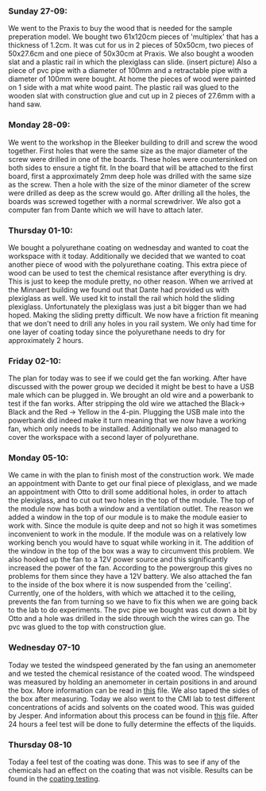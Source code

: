 ### Sunday 27-09:

We went to the Praxis to buy the wood that is needed for the sample preperation model. 
We bought two 61x120cm pieces of 'multiplex' that has a thickness of 1.2cm.
It was cut for us in 2 pieces of 50x50cm, two pieces of 50x27.6cm and one piece of 50x30cm at Praxis.
We also bought a wooden slat and a plastic rail in which the plexiglass can slide. (insert picture)
Also a piece of pvc pipe with a diameter of 100mm and a retractable pipe with a diameter of 100mm were bought.
At home the pieces of wood were painted on 1 side with a mat white wood paint.
The plastic rail was glued to the wooden slat with construction glue and cut up in 2 pieces of 27.6mm with a hand saw.

### Monday 28-09:

We went to the workshop in the Bleeker building to drill and screw the wood together.
First holes that were the same size as the major diameter of the screw were drilled in one of the boards.
These holes were countersinked on both sides to ensure a tight fit.
In the board that will be attached to the first board, first a approximately 2mm deep hole was drilled with the same size as the screw.
Then a hole with the size of the minor diameter of the screw were drilled as deep as the screw would go.
After drilling all the holes, the boards was screwed together with a normal screwdriver.
We also got a computer fan from Dante which we will have to attach later.

### Thursday 01-10:

We bought a polyurethane coating on wednesday and wanted to coat the workspace with it today. Additionally we decided that we wanted to coat another piece of wood with the polyurethane coating. This extra piece of wood can be used to test the chemical resistance after everything is dry. This is just to keep the module pretty, no other reason. When we arrived at the Minnaert building we found out that Dante had provided us with plexiglass as well. We used kit to install the rail which hold the sliding plexiglass. Unfortunately the plexiglass was just a bit bigger than we had hoped. Making the sliding pretty difficult. We now have a friction fit meaning that we don't need to drill any holes in you rail system. We only had time for one layer of coating today since the polyurethane needs to dry for approximately 2 hours.

### Friday 02-10:

The plan for today was to see if we could get the fan working. After have discussed with the power group we decided it might be best to have a USB male which can be plugged in. We brought an old wire and a powerbank to test if the fan works. After stripping the old wire we attached the Black-> Black and the Red -> Yellow in the 4-pin. Plugging the USB male into the powerbank did indeed make it turn meaning that we now have a working fan, which only needs to be installed. Additionally we also managed to cover the workspace with a second layer of polyurethane.

### Monday 05-10:

We came in with the plan to finish most of the construction work. We made an appointment with Dante to get our final piece of plexiglass, and we made an appointment with Otto to drill some additional holes, in order to attach the plexiglass, and to cut out two holes in the top of the module. The top of the module now has both a window and a ventilation outlet. The reason we added a window in the top of our module is to make the module easier to work with. Since the module is quite deep and not so high it was sometimes inconvenient to work in the module. If the module was on a relatively low working bench you would have to squat while working in it. The addition of the window in the top of the box was a way to circumvent this problem. We also hooked up the fan to a 12V power source and this significantly increased the power of the fan. According to the powergroup this gives no problems for them since they have a 12V battery. We also attached the fan to the inside of the box where it is now suspended from the 'ceiling'. Currently, one of the holders, with which we attached it to the ceiling, prevents the fan from turning so we have to fix this when we are going back to the lab to do experiments. The pvc pipe we bought was cut down a bit by Otto and a hole was drilled in the side through wich the wires can go. The pvc was glued to the top with construction glue.

### Wednesday 07-10

Today we tested the windspeed generated by the fan using an anemometer and we tested the chemical resistance of the coated wood. The windspeed was measured by holding an anemometer in certain positions in and around the box. More information can be read in [this](https://git.science.uu.nl/ued2020/experiment-design-2020/-/blob/master/projects/SamplePreparationModule_by_Roos_and_Jesse/Testing/testing_airflow.md) file. We also taped the sides of the box after measuring. Today we also went to the CMI lab to test different concentrations of acids and solvents on the coated wood. This was guided by Jesper. And information about this process can be found in [this](https://git.science.uu.nl/ued2020/experiment-design-2020/-/blob/master/projects/SamplePreparationModule_by_Roos_and_Jesse/Testing/testing_coating.md) file. After 24 hours a feel test will be done to fully determine the effects of the liquids. 

### Thursday 08-10

Today a feel test of the coating was done. This was to see if any of the chemicals had an effect on the coating that was not visible. Results can be found in the [coating testing](https://git.science.uu.nl/ued2020/experiment-design-2020/-/blob/master/projects/SamplePreparationModule_by_Roos_and_Jesse/Testing/testing_coating.md).
